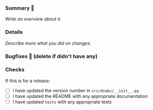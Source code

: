 ### Summary :memo:
_Write an overview about it._



### Details
_Describe more what you did on changes._



### Bugfixes :bug: (delete if didn't have any)



### Checks

If this is for a release:
-   [ ] I have updated the version number in `src/dnabc/__init__.py`
-   [ ] I have updated the README with any appropriate documentation
-   [ ] I have updated `tests` with any appropriate tests
